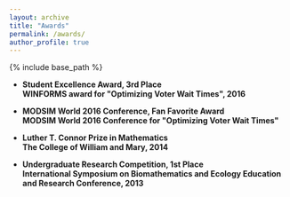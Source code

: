 ```yaml
---
layout: archive
title: "Awards"
permalink: /awards/
author_profile: true
---
```


{% include base_path %}

* <b>Student Excellence Award, 3rd Place<br>
  WINFORMS award for "Optimizing Voter Wait Times", 2016
  
* <b>MODSIM World 2016 Conference, Fan Favorite Award<br>
  MODSIM World 2016 Conference for "Optimizing Voter Wait Times"

* <b>Luther T. Connor Prize in Mathematics<br>
  The College of William and Mary, 2014
  
* <b>Undergraduate Research Competition, 1st Place<br>
  International Symposium on Biomathematics and Ecology Education and Research Conference, 2013
  
